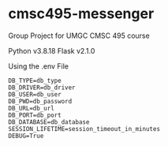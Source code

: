 # cmsc495-messenger
Group Project for UMGC CMSC 495 course

Python v3.8.18
Flask v2.1.0

Using the .env File

```
DB_TYPE=db_type
DB_DRIVER=db_driver
DB_USER=db_user
DB_PWD=db_password
DB_URL=db_url
DB_PORT=db_port
DB_DATABASE=db_database
SESSION_LIFETIME=session_timeout_in_minutes
DEBUG=True
```